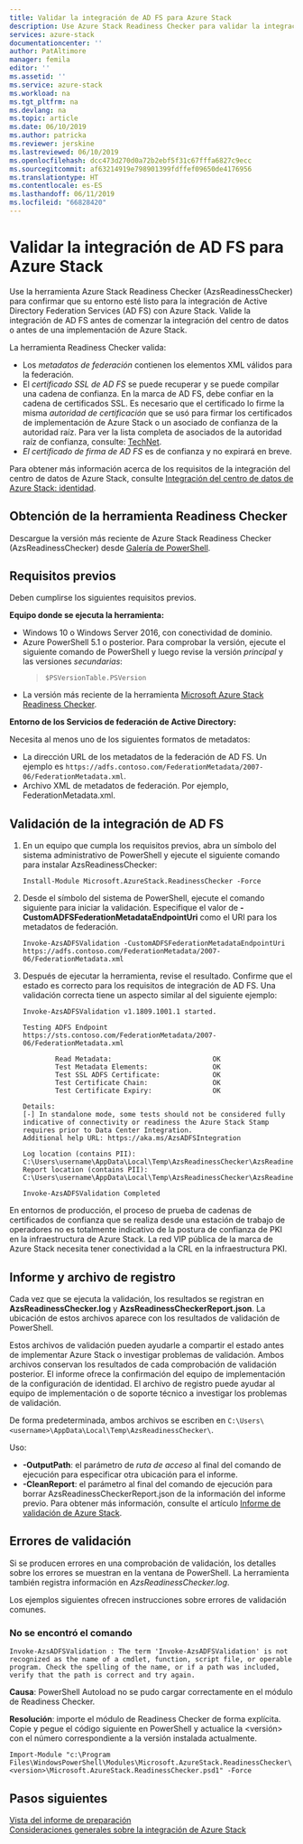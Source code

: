 ```yaml
---
title: Validar la integración de AD FS para Azure Stack
description: Use Azure Stack Readiness Checker para validar la integración de AD FS para Azure Stack.
services: azure-stack
documentationcenter: ''
author: PatAltimore
manager: femila
editor: ''
ms.assetid: ''
ms.service: azure-stack
ms.workload: na
ms.tgt_pltfrm: na
ms.devlang: na
ms.topic: article
ms.date: 06/10/2019
ms.author: patricka
ms.reviewer: jerskine
ms.lastreviewed: 06/10/2019
ms.openlocfilehash: dcc473d270d0a72b2ebf5f31c67fffa6827c9ecc
ms.sourcegitcommit: af63214919e798901399fdffef09650de4176956
ms.translationtype: HT
ms.contentlocale: es-ES
ms.lasthandoff: 06/11/2019
ms.locfileid: "66828420"
---
```

# <a name="validate-ad-fs-integration-for-azure-stack"></a>Validar la integración de AD FS para Azure Stack

Use la herramienta Azure Stack Readiness Checker (AzsReadinessChecker) para confirmar que su entorno esté listo para la integración de Active Directory Federation Services (AD FS) con Azure Stack. Valide la integración de AD FS antes de comenzar la integración del centro de datos o antes de una implementación de Azure Stack.

La herramienta Readiness Checker valida:

* Los *metadatos de federación* contienen los elementos XML válidos para la federación.
* El *certificado SSL de AD FS* se puede recuperar y se puede compilar una cadena de confianza. En la marca de AD FS, debe confiar en la cadena de certificados SSL. Es necesario que el certificado lo firme la misma *autoridad de certificación* que se usó para firmar los certificados de implementación de Azure Stack o un asociado de confianza de la autoridad raíz. Para ver la lista completa de asociados de la autoridad raíz de confianza, consulte: [TechNet](https://gallery.technet.microsoft.com/Trusted-Root-Certificate-123665ca).
* *El certificado de firma de AD FS* es de confianza y no expirará en breve.

Para obtener más información acerca de los requisitos de la integración del centro de datos de Azure Stack, consulte [Integración del centro de datos de Azure Stack: identidad](azure-stack-integrate-identity.md).

## <a name="get-the-readiness-checker-tool"></a>Obtención de la herramienta Readiness Checker

Descargue la versión más reciente de Azure Stack Readiness Checker (AzsReadinessChecker) desde [Galería de PowerShell](https://aka.ms/AzsReadinessChecker).  

## <a name="prerequisites"></a>Requisitos previos

Deben cumplirse los siguientes requisitos previos.

**Equipo donde se ejecuta la herramienta:**

* Windows 10 o Windows Server 2016, con conectividad de dominio.
* Azure PowerShell 5.1 o posterior. Para comprobar la versión, ejecute el siguiente comando de PowerShell y luego revise la versión *principal* y las versiones *secundarias*:  
   > `$PSVersionTable.PSVersion`
* La versión más reciente de la herramienta [Microsoft Azure Stack Readiness Checker](https://aka.ms/AzsReadinessChecker).

**Entorno de los Servicios de federación de Active Directory:**

Necesita al menos uno de los siguientes formatos de metadatos:

* La dirección URL de los metadatos de la federación de AD FS. Un ejemplo es `https://adfs.contoso.com/FederationMetadata/2007-06/FederationMetadata.xml`.
* Archivo XML de metadatos de federación. Por ejemplo, FederationMetadata.xml.

## <a name="validate-ad-fs-integration"></a>Validación de la integración de AD FS

1. En un equipo que cumpla los requisitos previos, abra un símbolo del sistema administrativo de PowerShell y ejecute el siguiente comando para instalar AzsReadinessChecker:

     `Install-Module Microsoft.AzureStack.ReadinessChecker -Force`

1. Desde el símbolo del sistema de PowerShell, ejecute el comando siguiente para iniciar la validación. Especifique el valor de **-CustomADFSFederationMetadataEndpointUri** como el URI para los metadatos de federación.

     `Invoke-AzsADFSValidation -CustomADFSFederationMetadataEndpointUri https://adfs.contoso.com/FederationMetadata/2007-06/FederationMetadata.xml`

1. Después de ejecutar la herramienta, revise el resultado. Confirme que el estado es correcto para los requisitos de integración de AD FS. Una validación correcta tiene un aspecto similar al del siguiente ejemplo:

    ```
    Invoke-AzsADFSValidation v1.1809.1001.1 started.

    Testing ADFS Endpoint https://sts.contoso.com/FederationMetadata/2007-06/FederationMetadata.xml

            Read Metadata:                         OK
            Test Metadata Elements:                OK
            Test SSL ADFS Certificate:             OK
            Test Certificate Chain:                OK
            Test Certificate Expiry:               OK

    Details:
    [-] In standalone mode, some tests should not be considered fully indicative of connectivity or readiness the Azure Stack Stamp requires prior to Data Center Integration.
    Additional help URL: https://aka.ms/AzsADFSIntegration

    Log location (contains PII): C:\Users\username\AppData\Local\Temp\AzsReadinessChecker\AzsReadinessChecker.log
    Report location (contains PII): C:\Users\username\AppData\Local\Temp\AzsReadinessChecker\AzsReadinessCheckerReport.json

    Invoke-AzsADFSValidation Completed
    ```

En entornos de producción, el proceso de prueba de cadenas de certificados de confianza que se realiza desde una estación de trabajo de operadores no es totalmente indicativo de la postura de confianza de PKI en la infraestructura de Azure Stack. La red VIP pública de la marca de Azure Stack necesita tener conectividad a la CRL en la infraestructura PKI.

## <a name="report-and-log-file"></a>Informe y archivo de registro

Cada vez que se ejecuta la validación, los resultados se registran en **AzsReadinessChecker.log** y **AzsReadinessCheckerReport.json**. La ubicación de estos archivos aparece con los resultados de validación de PowerShell.

Estos archivos de validación pueden ayudarle a compartir el estado antes de implementar Azure Stack o investigar problemas de validación. Ambos archivos conservan los resultados de cada comprobación de validación posterior. El informe ofrece la confirmación del equipo de implementación de la configuración de identidad. El archivo de registro puede ayudar al equipo de implementación o de soporte técnico a investigar los problemas de validación.

De forma predeterminada, ambos archivos se escriben en `C:\Users\<username>\AppData\Local\Temp\AzsReadinessChecker\`.

Uso:

* **-OutputPath**: el parámetro de *ruta de acceso* al final del comando de ejecución para especificar otra ubicación para el informe.
* **-CleanReport**: el parámetro al final del comando de ejecución para borrar AzsReadinessCheckerReport.json de la información del informe previo. Para obtener más información, consulte el artículo [Informe de validación de Azure Stack](azure-stack-validation-report.md).

## <a name="validation-failures"></a>Errores de validación

Si se producen errores en una comprobación de validación, los detalles sobre los errores se muestran en la ventana de PowerShell. La herramienta también registra información en *AzsReadinessChecker.log*.

Los ejemplos siguientes ofrecen instrucciones sobre errores de validación comunes.

### <a name="command-not-found"></a>No se encontró el comando

`Invoke-AzsADFSValidation : The term 'Invoke-AzsADFSValidation' is not recognized as the name of a cmdlet, function, script file, or operable program. Check the spelling of the name, or if a path was included, verify that the path is correct and try again.`

**Causa**: PowerShell Autoload no se pudo cargar correctamente en el módulo de Readiness Checker.

**Resolución**: importe el módulo de Readiness Checker de forma explícita. Copie y pegue el código siguiente en PowerShell y actualice la \<versión\> con el número correspondiente a la versión instalada actualmente.

`Import-Module "c:\Program Files\WindowsPowerShell\Modules\Microsoft.AzureStack.ReadinessChecker\<version>\Microsoft.AzureStack.ReadinessChecker.psd1" -Force`

## <a name="next-steps"></a>Pasos siguientes

[Vista del informe de preparación](azure-stack-validation-report.md)  
[Consideraciones generales sobre la integración de Azure Stack](azure-stack-datacenter-integration.md)  

